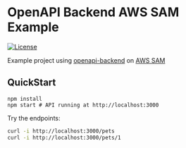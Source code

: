 # OpenAPI Backend AWS SAM Example
[![License](http://img.shields.io/:license-mit-blue.svg)](http://anttiviljami.mit-license.org)

Example project using [openapi-backend](https://github.com/anttiviljami/openapi-backend) on [AWS SAM](https://aws.amazon.com/serverless/sam/)

## QuickStart

```
npm install
npm start # API running at http://localhost:3000
```

Try the endpoints:

```bash
curl -i http://localhost:3000/pets
curl -i http://localhost:3000/pets/1
```

